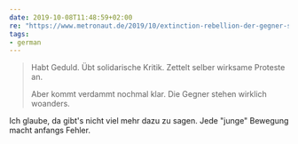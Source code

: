 ```yaml
---
date: 2019-10-08T11:48:59+02:00
re: "https://www.metronaut.de/2019/10/extinction-rebellion-der-gegner-sitzt-nicht-in-der-blockade/"
tags:
- german
---
```


> Habt Geduld. Übt solidarische Kritik. Zettelt selber wirksame Proteste an.
>
> Aber kommt verdammt nochmal klar. Die Gegner stehen wirklich woanders.

Ich glaube, da gibt's nicht viel mehr dazu zu sagen. Jede "junge"
Bewegung macht anfangs Fehler.
